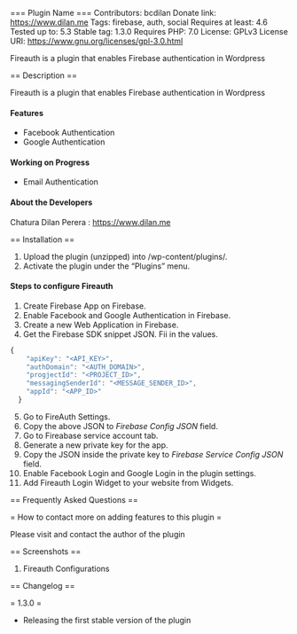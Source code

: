 === Plugin Name ===
Contributors: bcdilan
Donate link: https://www.dilan.me
Tags: firebase, auth, social
Requires at least: 4.6
Tested up to: 5.3
Stable tag: 1.3.0
Requires PHP: 7.0
License: GPLv3
License URI: https://www.gnu.org/licenses/gpl-3.0.html

Fireauth is a plugin that enables Firebase authentication in Wordpress

== Description ==

Fireauth is a plugin that enables Firebase authentication in Wordpress

#### Features

* Facebook Authentication
* Google Authentication

#### Working on Progress
 * Email Authentication
 
#### About the Developers
Chatura Dilan Perera : https://www.dilan.me
 
== Installation ==

 1. Upload the plugin (unzipped) into /wp-content/plugins/.
 2. Activate the plugin under the “Plugins” menu.
 
#### Steps to configure Fireauth
1. Create Firebase App on Firebase.
2. Enable Facebook and Google Authentication in Firebase.
3. Create a new Web Application in Firebase.
4. Get the Firebase SDK snippet JSON. Fii in the values.
```javascript
{
    "apiKey": "<API_KEY>",
    "authDomain": "<AUTH_DOMAIN>",
    "progjectId": "<PROJECT_ID>",
    "messagingSenderId": "<MESSAGE_SENDER_ID>",
    "appId": "<APP_ID>"
  }
```    
5. Go to FireAuth Settings.
6. Copy the above JSON to *Firebase Config JSON* field.
7. Go to Fireabase service account tab.
8. Generate a new private key for the app.
9. Copy the JSON inside the private key to *Firebase Service Config JSON* field.
10. Enable Facebook Login and Google Login in the plugin settings.
11. Add Fireauth Login Widget to your website from Widgets.

== Frequently Asked Questions ==

= How to contact more on adding features to this plugin =

Please visit and contact the author of the plugin

== Screenshots ==

1. Fireauth Configurations

== Changelog ==

= 1.3.0 =
* Releasing the first stable version of the plugin